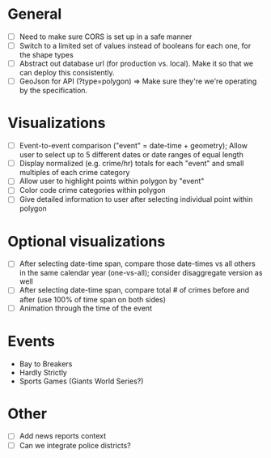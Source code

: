 # General
- [ ] Need to make sure CORS is set up in a safe manner
- [ ] Switch to a limited set of values instead of booleans for each one, for the shape types
- [ ] Abstract out database url (for production vs. local). Make it so that we can deploy this consistently.
- [ ] GeoJson for API (?type=polygon) => Make sure they're we're operating by the specification.

# Visualizations
- [ ] Event-to-event comparison ("event" = date-time + geometry); Allow user to select up to 5 different dates or date ranges of equal length
- [ ] Display normalized (e.g. crime/hr) totals for each "event" and small multiples of each crime category
- [ ] Allow user to highlight points within polygon by "event"
- [ ] Color code crime categories within polygon
- [ ] Give detailed information to user after selecting individual point within polygon

# Optional visualizations
- [ ] After selecting date-time span, compare those date-times vs all others in the same calendar year (one-vs-all); consider disaggregate version as well
- [ ] After selecting date-time span, compare total # of crimes before and after (use 100% of time span on both sides)
- [ ] Animation through the time of the event

# Events
- Bay to Breakers
- Hardly Strictly
- Sports Games (Giants World Series?)

# Other
- [ ] Add news reports context
- [ ] Can we integrate police districts?
